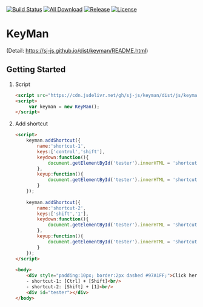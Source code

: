 
[![Build Status](https://travis-ci.org/sj-js/keyman.svg?branch=master)](https://travis-ci.org/sj-js/keyman)
[![All Download](https://img.shields.io/github/downloads/sj-js/keyman/total.svg)](https://github.com/sj-js/keyman/releases)
[![Release](https://img.shields.io/github/release/sj-js/keyman.svg)](https://github.com/sj-js/keyman/releases)
[![License](https://img.shields.io/github/license/sj-js/keyman.svg)](https://github.com/sj-js/keyman/releases)



# KeyMan

(Detail: https://sj-js.github.io/dist/keyman/README.html)



## Getting Started

1. Script
    ```html
    <script src="https://cdn.jsdelivr.net/gh/sj-js/keyman/dist/js/keyman.js"></script>
    <script>
         var keyman = new KeyMan();
    </script>
    ```  
    
2. Add shortcut     
    ```html
    <script>
        keyman.addShortcut({
            name:'shortcut-1',
            keys:['control','shift'],
            keydown:function(){
                document.getElementById('tester').innerHTML = 'shortcut-1 ON';                                                        
            },
            keyup:function(){
                document.getElementById('tester').innerHTML = 'shortcut-1 OFF';
            }
        });
      
        keyman.addShortcut({
            name:'shortcut-2',
            keys:['shift','1'],
            keydown:function(){
                document.getElementById('tester').innerHTML = 'shortcut-2 ON';                                                        
            },
            keyup:function(){
                document.getElementById('tester').innerHTML = 'shortcut-2 OFF';
            }
        });           
    </script>
  
    <body>
        <div style="padding:10px; border:2px dashed #97A1FF;">Click here and Test shortcut</div>
        - shortcut-1: [Ctrl] + [Shift]<br/>
        - shortcut-2: [Shift] + [1]<br/>
        <div id="tester"></div>
    </body> 
    ```
    
